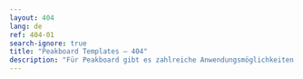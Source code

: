 ```yaml
---
layout: 404
lang: de
ref: 404-01
search-ignore: true
title: "Peakboard Templates – 404"
description: "Für Peakboard gibt es zahlreiche Anwendungsmöglichkeiten. Hier findest du die aber nicht, du findest sie auf der Startseite unter: templates.peakboard.com."
---
```

